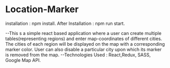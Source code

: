 # Location-Marker
installation : npm install.
After Installation : npm run start.
  
--This s a simple react based application where a user can create multiple tables(representing regions) and enter map-coordinates of different cities.
 The cities of each region will be displayed on the map with a corresponding marker color. User can also disable a particular city upon which its marker is removed from the map.
--Technologies Used : React,Redux, SASS, Google Map API.


